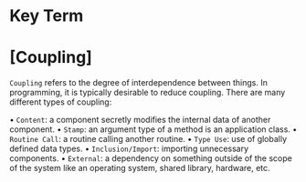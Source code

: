 # Key Term

# [Coupling]
`Coupling` refers to the degree of interdependence between things. In programming, it 
is typically desirable to reduce coupling. There are many different types of coupling:

 • `Content`: a component secretly modifies the internal data of another component.
 • `Stamp`: an argument type of a method is an application class.
 • `Routine Call`: a routine calling another routine.
 • `Type Use`: use of globally defined data types.
 • `Inclusion/Import`: importing unnecessary components. 
 • `External`: a dependency on something outside of the scope of the system like an 
    operating system, shared library, hardware, etc.